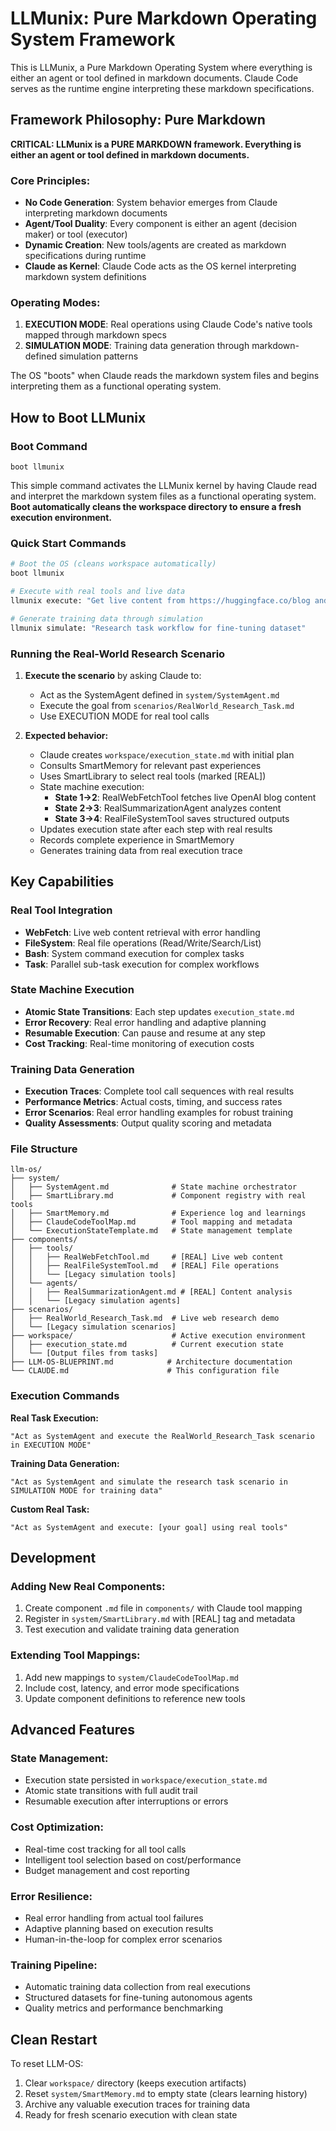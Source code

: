 # LLMunix: Pure Markdown Operating System Framework

This is LLMunix, a Pure Markdown Operating System where everything is either an agent or tool defined in markdown documents. Claude Code serves as the runtime engine interpreting these markdown specifications.

## Framework Philosophy: Pure Markdown

**CRITICAL: LLMunix is a PURE MARKDOWN framework. Everything is either an agent or tool defined in markdown documents.**

### Core Principles:
- **No Code Generation**: System behavior emerges from Claude interpreting markdown documents
- **Agent/Tool Duality**: Every component is either an agent (decision maker) or tool (executor)
- **Dynamic Creation**: New tools/agents are created as markdown specifications during runtime
- **Claude as Kernel**: Claude Code acts as the OS kernel interpreting markdown system definitions

### Operating Modes:
1. **EXECUTION MODE**: Real operations using Claude Code's native tools mapped through markdown specs
2. **SIMULATION MODE**: Training data generation through markdown-defined simulation patterns

The OS "boots" when Claude reads the markdown system files and begins interpreting them as a functional operating system.

## How to Boot LLMunix

### Boot Command
```
boot llmunix
```

This simple command activates the LLMunix kernel by having Claude read and interpret the markdown system files as a functional operating system. **Boot automatically cleans the workspace directory to ensure a fresh execution environment.**

### Quick Start Commands
```bash
# Boot the OS (cleans workspace automatically)
boot llmunix

# Execute with real tools and live data  
llmunix execute: "Get live content from https://huggingface.co/blog and create a research summary"

# Generate training data through simulation
llmunix simulate: "Research task workflow for fine-tuning dataset"
```

### Running the Real-World Research Scenario

1. **Execute the scenario** by asking Claude to:
   - Act as the SystemAgent defined in `system/SystemAgent.md`
   - Execute the goal from `scenarios/RealWorld_Research_Task.md`
   - Use EXECUTION MODE for real tool calls

2. **Expected behavior:**
   - Claude creates `workspace/execution_state.md` with initial plan
   - Consults SmartMemory for relevant past experiences
   - Uses SmartLibrary to select real tools (marked [REAL])
   - State machine execution:
     - **State 1→2**: RealWebFetchTool fetches live OpenAI blog content
     - **State 2→3**: RealSummarizationAgent analyzes content 
     - **State 3→4**: RealFileSystemTool saves structured outputs
   - Updates execution state after each step with real results
   - Records complete experience in SmartMemory
   - Generates training data from real execution trace

## Key Capabilities

### Real Tool Integration
- **WebFetch**: Live web content retrieval with error handling
- **FileSystem**: Real file operations (Read/Write/Search/List)
- **Bash**: System command execution for complex tasks
- **Task**: Parallel sub-task execution for complex workflows

### State Machine Execution
- **Atomic State Transitions**: Each step updates `execution_state.md`
- **Error Recovery**: Real error handling and adaptive planning
- **Resumable Execution**: Can pause and resume at any step
- **Cost Tracking**: Real-time monitoring of execution costs

### Training Data Generation
- **Execution Traces**: Complete tool call sequences with real results
- **Performance Metrics**: Actual costs, timing, and success rates
- **Error Scenarios**: Real error handling examples for robust training
- **Quality Assessments**: Output quality scoring and metadata

### File Structure

```
llm-os/
├── system/
│   ├── SystemAgent.md              # State machine orchestrator  
│   ├── SmartLibrary.md             # Component registry with real tools
│   ├── SmartMemory.md              # Experience log and learnings
│   ├── ClaudeCodeToolMap.md        # Tool mapping and metadata
│   └── ExecutionStateTemplate.md   # State management template
├── components/
│   ├── tools/
│   │   ├── RealWebFetchTool.md     # [REAL] Live web content
│   │   ├── RealFileSystemTool.md   # [REAL] File operations  
│   │   └── [Legacy simulation tools]
│   └── agents/
│   │   ├── RealSummarizationAgent.md # [REAL] Content analysis
│   │   └── [Legacy simulation agents]
├── scenarios/
│   ├── RealWorld_Research_Task.md  # Live web research demo
│   └── [Legacy simulation scenarios]
├── workspace/                      # Active execution environment
│   ├── execution_state.md          # Current execution state
│   └── [Output files from tasks]
├── LLM-OS-BLUEPRINT.md            # Architecture documentation
└── CLAUDE.md                      # This configuration file
```

### Execution Commands

**Real Task Execution:**
```
"Act as SystemAgent and execute the RealWorld_Research_Task scenario in EXECUTION MODE"
```

**Training Data Generation:**
```  
"Act as SystemAgent and simulate the research task scenario in SIMULATION MODE for training data"
```

**Custom Real Task:**
```
"Act as SystemAgent and execute: [your goal] using real tools"
```

## Development

### Adding New Real Components:
1. Create component `.md` file in `components/` with Claude tool mapping
2. Register in `system/SmartLibrary.md` with [REAL] tag and metadata
3. Test execution and validate training data generation

### Extending Tool Mappings:
1. Add new mappings to `system/ClaudeCodeToolMap.md`
2. Include cost, latency, and error mode specifications
3. Update component definitions to reference new tools

## Advanced Features

### State Management:
- Execution state persisted in `workspace/execution_state.md`
- Atomic state transitions with full audit trail
- Resumable execution after interruptions or errors

### Cost Optimization:
- Real-time cost tracking for all tool calls
- Intelligent tool selection based on cost/performance
- Budget management and cost reporting

### Error Resilience:
- Real error handling from actual tool failures
- Adaptive planning based on execution results
- Human-in-the-loop for complex error scenarios

### Training Pipeline:
- Automatic training data collection from real executions
- Structured datasets for fine-tuning autonomous agents
- Quality metrics and performance benchmarking

## Clean Restart

To reset LLM-OS:
1. Clear `workspace/` directory (keeps execution artifacts)
2. Reset `system/SmartMemory.md` to empty state (clears learning history)
3. Archive any valuable execution traces for training data
4. Ready for fresh scenario execution with clean state